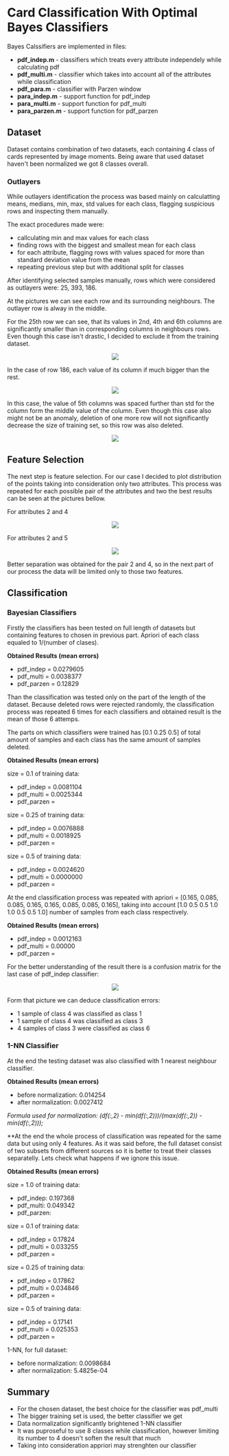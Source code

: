 # Card Classification With Optimal Bayes Classifiers

Bayes Calssifiers are implemented in files:
* **pdf_indep.m** - classifiers which treats every attribute independely while calculating pdf
* **pdf_multi.m** - classifier which takes into account all of the attributes while classification
* **pdf_para.m** - classifier with Parzen window
* **para_indep.m** - support function for pdf_indep
* **para_multi.m** - support function for pdf_multi
* **para_parzen.m** - support function for pdf_parzen

## Dataset 
Dataset contains combination of two datasets, each containing 4 class of cards represented by image moments. Being aware that used dataset haven't been normalized we got 8 classes overall.

### Outlayers
While outlayers identification the process was based mainly on calculatting means, medians, min, max, std values for each
class, flagging suspicious rows and inspecting them manually. 

The exact procedures made were:
* callculating min and max values for each class
* finding rows with the biggest and smallest mean for each class
* for each attribute, flagging rows with values spaced for more than standard deviation value from the mean
* repeating previous step but with additional split for classes

After identifying selected samples manually, rows which were considered as outlayers were: 25, 393, 186.

At the pictures we can see each row and its surrounding neighbours. The outlayer row is alway in the middle.

For the 25th row we can see, that its values in 2nd, 4th and 6th columns are significantly smaller than in corresponding columns in neighbours rows. Even though this case isn't drastic, I decided to exclude it from the training dataset.
<p align="center">
  <img src = "https://imgur.com/UmSqwER.png"/>
</p>

In the case of row 186, each value of its column if much bigger than the rest.
<p align="center">
  <img src = "https://imgur.com/aFYjWq7.png"/>
</p>

In this case, the value of 5th columns was spaced further than std for the column form the middle value of the column. Even though this case also might not be an anomaly, deletion of one more row will not significantly decrease the size of training set, so this row was also deleted.
<p align="center">
  <img src = "https://imgur.com/Gw0mmsq.png"/>
</p>

## Feature Selection
The next step is feature selection. For our case I decided to plot distribution of the points taking into consideration only two attributes. This process was repeated for each possible pair of the attributes and two the best results can be seen at the pictures bellow. 

For attributes 2 and 4
<p align="center">
  <img src = "https://imgur.com/sbRgAmn.png"/>
</p>

For attributes 2 and 5
<p align="center">
  <img src = "https://imgur.com/4rZzyg9.png"/>
</p>

Better separation was obtained for the pair 2 and 4, so in the next part of our process the data will be limited only to those two features. 

## Classification
### Bayesian Classifiers
Firstly the classifiers has been tested on full length of datasets but containing features to chosen in previous part. Apriori of each class equaled to 1/(number of clases).

**Obtained Results (mean errors)**
* pdf_indep = 0.0279605
* pdf_multi = 0.0038377
* pdf_parzen = 0.12829

Than the classification was tested only on the part of the length of the dataset. Because deleted rows were rejected randomly, the classification process was repeated 6 times for each classifiers and obtained result is the mean of those 6 attemps.

The parts on which classifiers were trained has [0.1 0.25 0.5] of total amount of samples and each class has the same amount of samples deleted.

**Obtained Results (mean errors)**

size = 0.1 of training data:
* pdf_indep = 0.0081104
* pdf_multi = 0.0025344
* pdf_parzen =

size = 0.25 of training data:
* pdf_indep = 0.0076888
* pdf_multi = 0.0018925
* pdf_parzen =

size = 0.5 of training data:
* pdf_indep = 0.0024620
* pdf_multi = 0.0000000
* pdf_parzen =

At the end classification process was repeated with apriori = [0.165, 0.085, 0.085, 0.165, 0.165, 0.085, 0.085, 0.165], taking into account [1.0 0.5 0.5 1.0 1.0 0.5 0.5 1.0] number of samples from each class respectively.

**Obtained Results (mean errors)**
* pdf_indep = 0.0012163
* pdf_multi = 0.00000
* pdf_parzen = 

For the better understanding of the result there is a confusion matrix for the last case of pdf_indep classifier:
<p align="center">
  <img src = "https://imgur.com/yKJJqat.png"/>
</p>

Form that picture we can deduce classification errors:
* 1 sample of class 4 was classified as class 1
* 1 sample of class 4 was classified as class 3
* 4 samples of class 3 were classified as class 6


### 1-NN Classifier
At the end the testing dataset was also classified with 1 nearest neighbour classifier. 

**Obtained Results (mean errors)**
* before normalization: 0.014254
* after normalization: 0.0027412

*Formula used for normalization: (df(:,2) - min(df(:,2)))/(max(df(:,2)) - min(df(:,2)));*

**At the end the whole process of classification was repeated for the same data but using only 4 features. As it was said before, the full dataset consist of two subsets from different sources so it is better to treat their classes separatelly. Lets check what happens if we ignore this issue.

**Obtained Results (mean errors)**

size = 1.0 of training data:
* pdf_indep: 0.197368
* pdf_multi: 0.049342
* pdf_parzen: 

size = 0.1 of training data:
* pdf_indep = 0.17824
* pdf_multi = 0.033255
* pdf_parzen =

size = 0.25 of training data:
* pdf_indep = 0.17862
* pdf_multi = 0.034846
* pdf_parzen =

size = 0.5 of training data:
* pdf_indep = 0.17141
* pdf_multi = 0.025353
* pdf_parzen =

1-NN, for full dataset:
* before normalization: 0.0098684
* after normalization: 5.4825e-04

## Summary
* For the chosen dataset, the best choice for the classifier was pdf_multi
* The bigger training set is used, the better classifier we get
* Data normalization significantly brightened 1-NN classifier
* It was puproseful to use 8 classes while classification, however limiting its number to 4 doesn't soften the result that much
* Taking into consideration appriori may strenghten our classifier
